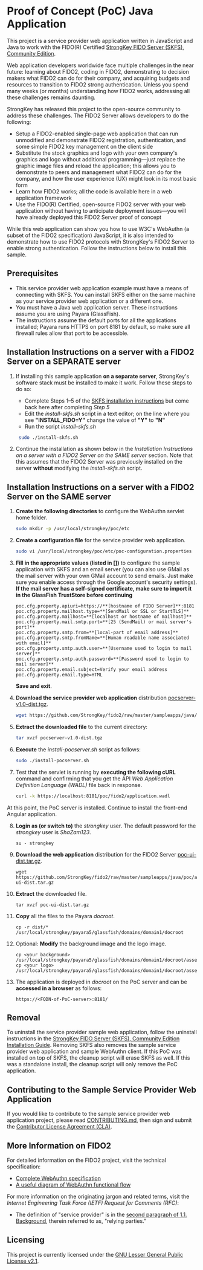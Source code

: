 # Proof of Concept (PoC) Java Application
This project is a service provider web application written in JavaScript and Java to work with the FIDO(R) Certified [StrongKey FIDO Server (SKFS), Community Edition](https://github.com/StrongKey/fido2).

Web application developers worldwide face multiple challenges in the near future: learning about FIDO2, coding in FIDO2, demonstrating to decision makers what FIDO2 can do for their company, and acquiring budgets and resources to transition to FIDO2 strong authentication. Unless you spend many weeks (or months) understanding how FIDO2 works, addressing all these challenges remains daunting.

StrongKey has released this project to the open-source community to address these challenges. The FIDO2 Server allows developers to do the following:

- Setup a FIDO2-enabled single-page web application that can run unmodified and demonstrate FIDO2 registration, authentication, and some simple FIDO2 key management on the client side
- Substitute the stock graphics and logo with your own company's graphics and logo without additional programming&mdash;just replace the graphic image files and reload the application; this allows you to demonstrate to peers and management what FIDO2 can do for the company, and how the user experience (UX) might look in its most basic form
- Learn how FIDO2 works; all the code is available here in a web application framework
- Use the FIDO(R) Certified, open-source FIDO2 server with your web application without having to anticipate deployment issues&mdash;you will have already deployed this FIDO2 Server proof of concept

While this web application can show you how to use W3C's WebAuthn (a subset of the FIDO2 specification) JavaScript, it is also intended to demonstrate how to use FIDO2 protocols with StrongKey's FIDO2 Server to enable strong authentication. Follow the instructions below to install this sample.

## Prerequisites

- This service provider web application example must have a means of connecting with SKFS. You can install SKFS either on the same machine as your service provider web application or a different one.
- You must have a Java web application server. These instructions assume you are using Payara (GlassFish).
- The instructions assume the default ports for all the applications installed; Payara runs HTTPS on port 8181 by default, so make sure all firewall rules allow that port to be accessible.

## Installation Instructions on a server with a FIDO2 Server on a SEPARATE server

1. If installing this sample application **on a separate server**, StrongKey's software stack must be installed to make it work. Follow these steps to do so:
    * Complete Steps 1&ndash;5 of the [SKFS installation instructions](../../../docs/Installation_Guide_Linux.md) but come back here after completing *Step 5*
    * Edit the *install-skfs.sh* script in a text editor; on the line where you see **"INSTALL_FIDO=Y"** change the value of **"Y"** to **"N"**
    * Run the script *install-skfs.sh*
    ```sh
     sudo ./install-skfs.sh
    ```
    
2.  Continue the installation as shown below in the _Installation Instructions on a server with a FIDO2 Server on the SAME server_ section. Note that this assumes that the FIDO2 Server was previously installed on the server **without** modifying the _install-skfs.sh_ script.
   
## Installation Instructions on a server with a FIDO2 Server on the SAME server

1. **Create the following directories** to configure the WebAuthn servlet home folder.

    ```sh
    sudo mkdir -p /usr/local/strongkey/poc/etc
    ```

2. **Create a configuration file** for the service provider web application.

    ```sh
    sudo vi /usr/local/strongkey/poc/etc/poc-configuration.properties
    ```
3. **Fill in the appropriate values (listed in [])** to configure the sample application with SKFS and an email server (you can also use GMail as the mail server with your own GMail account to send emails. Just make sure you enable access through the Google account's security settings).
   **If the mail server has a self-signed certificate, make sure to import it in the GlassFish TrustStore before continuing**

   ```
   poc.cfg.property.apiuri=https://**[hostname of FIDO Server]**:8181
   poc.cfg.property.mailhost.type=**[SendMail or SSL or StartTLS]**
   poc.cfg.property.mailhost=**[localhost or hostname of mailhost]**
   poc.cfg.property.mail.smtp.port=**[25 (SendMail) or mail server's port]**
   poc.cfg.property.smtp.from=**[local-part of email address]**
   poc.cfg.property.smtp.fromName=**[Human readable name associated with email]**
   poc.cfg.property.smtp.auth.user=**[Username used to login to mail server]**
   poc.cfg.property.smtp.auth.password=**[Password used to login to mail server]**
   poc.cfg.property.email.subject=Verify your email address
   poc.cfg.property.email.type=HTML
   ```
   **Save and exit**.

4. **Download the service provider web application** distribution [pocserver-v1.0-dist.tgz](https://github.com/StrongKey/fido2/raw/master/sampleapps/java/poc/server/pocserver-v1.0-dist.tgz).

    ```sh
    wget https://github.com/StrongKey/fido2/raw/master/sampleapps/java/poc/server/pocserver-v1.0-dist.tgz
    ```

5. **Extract the downloaded file** to the current directory:

    ```sh
    tar xvzf pocserver-v1.0-dist.tgz
    ```

6. **Execute** the _install-pocserver.sh_ script as follows:

    ```sh
    sudo ./install-pocserver.sh
    ```

7. Test that the servlet is running by **executing the following cURL** command and confirming that you get the API _Web Application Definition Language (WADL)_ file back in response.

    ```sh
    curl -k https://localhost:8181/poc/fido2/application.wadl
    ```
At this point, the PoC server is installed. Continue to install the front-end Angular application.

8. **Login as (or switch to)** the _strongkey_ user. The default password for the _strongkey_ user is _ShaZam123_.
    ```
    su - strongkey
    ```

9. **Download the web application** distribution for the FIDO2 Server [poc-ui-dist.tar.gz](https://github.com/StrongKey/fido2/raw/master/sampleapps/java/poc/angular/poc-ui-dist.tar.gz).
    ```
    wget https://github.com/StrongKey/fido2/raw/master/sampleapps/java/poc/angular/poc-ui-dist.tar.gz
    ```

10. **Extract** the downloaded file.

    ```
    tar xvzf poc-ui-dist.tar.gz
    ```
11. **Copy** all the files to the Payara _docroot_.

    ```
    cp -r dist/* /usr/local/strongkey/payara5/glassfish/domains/domain1/docroot
    ```
12. Optional: **Modify** the background image and the logo image.

    ```
    cp <your background> /usr/local/strongkey/payara5/glassfish/domains/domain1/docroot/assets/app/media/img/bg/background.jpg
    cp <your logo> /usr/local/strongkey/payara5/glassfish/domains/domain1/docroot/assets/app/media/img/logo/logo.png
    ```
13. The application is deployed in _docroot_ on the PoC server and can be **accessed in a browser** as follows:

    ```
    https://<FQDN-of-PoC-server>:8181/
    ```

## Removal

To uninstall the service provider sample web application, follow the uninstall instructions in the [StrongKey FIDO Server (SKFS), Community Edition Installation Guide](https://github.com/StrongKey/fido2/blob/master/docs/Installation_Guide_Linux.md#removal). Removing SKFS also removes the sample service provider web application and sample WebAuthn client.
If this PoC was installed on top of SKFS, the cleanup script will erase SKFS as well. If this was a standalone install, the cleanup script will only remove the PoC application.

## Contributing to the Sample Service Provider Web Application 

If you would like to contribute to the sample service provider web application project, please read [CONTRIBUTING.md](https://github.com/StrongKey/fido2/blob/master/CONTRIBUTING.md), then sign and submit the [Contributor License Agreement (CLA)](https://cla-assistant.io/StrongKey/FIDO-Server).

## More Information on FIDO2

For detailed information on the FIDO2 project, visit the technical specification:

- [Complete WebAuthn specification](https://www.w3.org/TR/webauthn)
- [A useful diagram of WebAuthn functional flow](https://www.w3.org/TR/webauthn/#api)

For more information on the originating jargon and related terms, visit the _Internet Engineering Task Force (IETF) Request for Comments (RFC)_:

- The definition of "service provider" is in the [second paragraph of 1.1. Background](https://tools.ietf.org/html/rfc3647#section-1.1), therein referred to as, "relying parties."

## Licensing
This project is currently licensed under the [GNU Lesser General Public License v2.1](../../../LICENSE).
